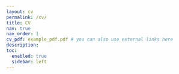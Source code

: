 ```yaml
---
layout: cv
permalink: /cv/
title: CV
nav: true
nav_order: 1
cv_pdf: example_pdf.pdf # you can also use external links here
description: 
toc:
  enabled: true
  sidebar: left
---
```

